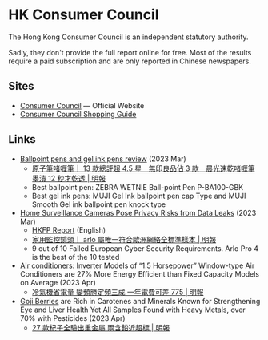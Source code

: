 # HK Consumer Council

The Hong Kong Consumer Council is an independent statutory authority.

Sadly, they don't provide the full report online for free. Most of the results
require a paid subscription and are only reported in Chinese newspapers.

## Sites

- [Consumer Council](https://www.consumer.org.hk/en) — Official Website
- [Consumer Council Shopping Guide](https://www.consumer.org.hk/en/shopping-guide)

## Links

- [Ballpoint pens and gel ink pens review](https://www.consumer.org.hk/en/press-release/p-557-ballpoint-pens-and-gel-ink-pens)
  (2023 Mar)
  - [原子筆啫喱筆｜ 13 款總評超 4.5 星　無印良品佔 3 款　晨光速乾啫喱筆墨漬 12 秒才乾透 | 明報](https://news.mingpao.com/ins/%e7%86%b1%e9%bb%9e/article/20230315/s00024/1678850375742/)
  - Best ballpoint pen: ZEBRA WETNIE Ball-point Pen P-BA100-GBK
  - Best gel ink pens: MUJI Gel Ink ballpoint pen cap Type and MUJI Smooth Gel
    ink ballpoint pen knock type
- [Home Surveillance Cameras Pose Privacy Risks from Data Leaks](https://www.consumer.org.hk/en/press-release/p-557-home-surveillance-cameras)
  (2023 Mar)
  - [HKFP Report](https://hongkongfp.com/2023/03/15/hong-kongs-consumer-watchdog-warns-about-risks-of-data-leaks-from-home-surveillance-cameras/)
    (English)
  - [家用監控鏡頭｜ arlo 屬唯一符合歐洲網絡全標準樣本 | 明報](https://news.mingpao.com/ins/%E7%86%B1%E9%BB%9E/article/20230315/s00024/1678849737100/)
  - 9 out of 10 Failed European Cyber Security Requirements. Arlo Pro 4 is the
    best of the 10 tested
- [Air conditioners](https://www.consumer.org.hk/en/press-release/p-558-window-type-air-conditioners):
  Inverter Models of “1.5 Horsepower” Window-type Air Conditioners are 27% More
  Energy Efficient than Fixed Capacity Models on Average (2023 Apr)
  - [冷氣機省電量 變頻勝定頻三成 一年電費可差 775 | 明報](https://news.mingpao.com/pns/%E6%B8%AF%E8%81%9E/article/20230418/s00002/1681754289803/)
- [Goji Berries](https://www.consumer.org.hk/en/press-release/p-558-goji-berries)
  are Rich in Carotenes and Minerals Known for Strengthening Eye and Liver
  Health Yet All Samples Found with Heavy Metals, over 70% with Pesticides (2023
  Apr)
  - [27 款杞子全驗出重金屬 兩含鉛近超標 | 明報](https://news.mingpao.com/pns/%E6%B8%AF%E8%81%9E/article/20230418/s00002/1681754290192/)
